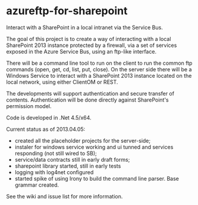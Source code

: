azureftp-for-sharepoint
=======================

Interact with a SharePoint in a local intranet via the Service Bus.

The goal of this project is to create a way of interacting with a local SharePoint 2013 instance protected by a firewall, via a set of services exposed in the Azure Service Bus, using an ftp-like interface.

There will be a command line tool to run on the client to run the common ftp commands (open, get, cd, list, put, close). On the server side there will be a Windows Service to interact with a SharePoint 2013 instance located on the local network, using either ClientOM or REST.

The developments will support authentication and secure transfer of contents. Authentication will be done directly against SharePoint's permission model.

Code is developed in .Net 4.5/x64.

Current status as of 2013.04.05:
- created all the placeholder projects for the server-side;
- instaler for windows service working and ui tunned and services responding (not still wired to SB);
- service/data contracts still in early draft forms;
- sharepoint library started, still in early tests
- logging with log4net configured
- started spike of using Irony to build the command line parser. Base grammar created.

See the wiki and issue list for more information.
